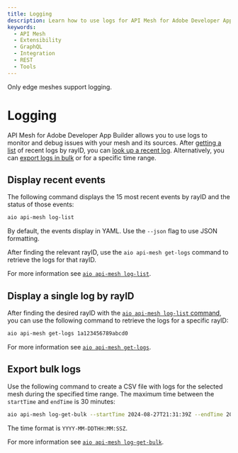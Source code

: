 ```yaml
---
title: Logging
description: Learn how to use logs for API Mesh for Adobe Developer App Builder.
keywords:
  - API Mesh
  - Extensibility
  - GraphQL
  - Integration
  - REST
  - Tools
---
```


<InlineAlert variant="info" slots="text"/>

Only edge meshes support logging.

# Logging

API Mesh for Adobe Developer App Builder allows you to use logs to monitor and debug issues with your mesh and its sources. After [getting a list](#display-recent-events) of recent logs by rayID, you can [look up a recent log](#display-a-single-log-by-rayid). Alternatively, you can [export logs in bulk](#export-bulk-logs) or for a specific time range.

## Display recent events

The following command displays the 15 most recent events by rayID and the status of those events:

```bash
aio api-mesh log-list 
```

By default, the events display in YAML. Use the `--json` flag to use JSON formatting.

After finding the relevant rayID, use the `aio api-mesh get-logs` command to retrieve the logs for that rayID.

For more information see [`aio api-mesh log-list`](./index.md#aio-api-mesh-api-mesh-log-list).

## Display a single log by rayID

After finding the desired rayID with the [`aio api-mesh log-list` command](#display-recent-events), you can use the following command to retrieve the logs for a specific rayID:

```bash
aio api-mesh get-logs 1a123456789abcd0
```

For more information see [`aio api-mesh get-logs`](./index.md#aio-api-mesh-get-logs).

## Export bulk logs

Use the following command to create a CSV file with logs for the selected mesh during the specified time range. The maximum time between the `startTime` and `endTime` is 30 minutes:

```bash
aio api-mesh log-get-bulk --startTime 2024-08-27T21:31:39Z --endTime 2024-08-27T21:55:54Z --filename mesh_logs.csv
```

The time format is `YYYY-MM-DDTHH:MM:SSZ`.

For more information see [`aio api-mesh log-get-bulk`](./index.md#aio-api-mesh-log-get-bulk).
